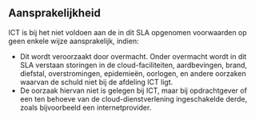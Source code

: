 ## Aansprakelijkheid

ICT is bij het niet voldoen aan de in dit SLA opgenomen voorwaarden op geen enkele wijze aansprakelijk, indien:
- Dit wordt veroorzaakt door overmacht. Onder overmacht wordt in dit SLA verstaan storingen in de cloud-faciliteiten, aardbevingen, brand, diefstal, overstromingen, epidemieën, oorlogen, en andere oorzaken waarvan de schuld niet bij de afdeling ICT ligt.
- De oorzaak hiervan niet is gelegen bij ICT, maar bij opdrachtgever of een ten behoeve van de cloud-dienstverlening ingeschakelde derde, zoals bijvoorbeeld een internetprovider. 